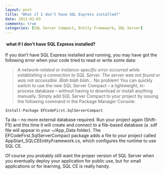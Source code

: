 ```yaml
---
layout: post
title: "What if I don’t have SQL Express installed?"
date: 2013-01-03
comments: true
categories: [SQL Server Compact, Entity Framework, SQL Server]
---
```

####  what if I don’t have SQL Express installed?

If you don’t have SQL Express installed and running, you may have got the following error when your code tried to read or write some data:

> _A network-related or instance-specific error occurred while establishing a connection to SQL Server. The server was not found or was not accessible. Blah blah blah…_
No problem! You can quickly switch to use the new SQL Server Compact – a lightweight, in-process database – without having to download or install anything manually. Simply add SQL Server Compact to your project by issuing the following command in the Package Manager Console:

    Install-Package EFCodeFirst.SqlServerCompact

<!-- more -->

Ta da – no more external database required. Run your project again (Shift-F5) and this time it will create and connect to a file-based database (a .sdf file will appear in your ~/App\_Data folder). The EFCodeFirst.SqlServerCompact package adds a file to your project called AppStart\_SQLCEEntityFramework.cs, which configures the runtime to use SQL CE.

Of course you probably still want the proper version of SQL Server when you eventually deploy your application for public use, but for small applications or for learning, SQL CE is really handy.